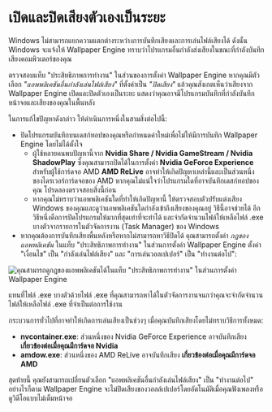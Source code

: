 # เปิดและปิดเสียงตัวเองเป็นระยะ

Windows ไม่สามารถแยกความแตกต่างระหว่างการบันทึกเสียงและการเล่นไฟล์เสียงได้ ดังนั้น Windows จะแจ้งให้ Wallpaper Engine ทราบว่าโปรแกรมอื่นกำลังส่งเสียงในขณะที่กำลังบันทึกเสียงคอมพิวเตอร์ของคุณ

ตรวจสอบแท็บ "ประสิทธิภาพการทำงาน" ในส่วนของการตั้งค่า Wallpaper Engine หากคุณมีตัวเลือก *"แอพพลิเคชันอื่นกำลังเล่นไฟล์เสียง"* ที่ตั้งค่าเป็น *"ปิดเสียง"* แล้วคุณสังเกตเห็นว่าเสียงจาก Wallpaper Engine เปิดและปิดตัวเองเป็นระยะ แสดงว่าคุณอาจมีโปรแกรมบันทึกที่กำลังบันทึกหน้าจอและเสียงของคุณในพื้นหลัง

ในการแก้ไขปัญหาดังกล่าว ให้ดำเนินการหนึ่งในสามสิ่งต่อไปนี้:

* ปิดโปรแกรมบันทึกบนเดสก์ทอปของคุณหรือกำหนดค่าใหม่เพื่อไม่ให้มีการบันทึก Wallpaper Engine โดยไม่ได้ตั้งใจ
    * ผู้ใช้หลายคนพบปัญหานี้จาก **Nvidia Share / Nvidia GameStream / Nvidia ShadowPlay** ซึ่งคุณสามารถปิดได้ในการตั้งค่า **Nvidia GeForce Experience** สำหรับผู้ใช้การ์ดจอ AMD **AMD ReLive** อาจทำให้เกิดปัญหาเหล่านี้และเป็นส่วนหนึ่งของไดรเวอร์การ์ดจอของ AMD หากคุณไม่แน่ใจว่าโปรแกรมใดที่อาจบันทึกเดสก์ทอปของคุณ โปรดลองตรวจสอบสิ่งนี้ก่อน
    * หากคุณไม่ทราบว่าแอพพลิเคชันใดที่ทำให้เกิดปัญหานี้ ให้ตรวจสอบตัวปรับแต่งเสียง Windows ของคุณและดูว่าแอพพลิเคชันใดกำลังเข้าถึงเสียงของคุณอยู่ วิธีนี้อาจช่วยได้ อีกวิธีหนึ่งคือการปิดโปรแกรมให้มากที่สุดเท่าที่จะทำได้ และจำกัดจำนวนไฟล์ให้เหลือไฟล์ .exe บางตัวจากรายการในตัวจัดการงาน (Task Manager) ของ Windows
* หากคุณต้องการบันทึกเสียงพื้นหลังหรือหากไม่สามารถหาวิธีปิดได้ คุณสามารถตั้งค่า *กฎของแอพพลิเคชัน* ในแท็บ "ประสิทธิภาพการทำงาน" ในส่วนการตั้งค่า Wallpaper Engine ตั้งค่า "เงื่อนไข" เป็น "กำลังเล่นไฟล์เสียง" และ "การเล่นวอลเปเปอร์" เป็น "ทำงานต่อไป":

![คุณสามารถดูกฎของแอพพลิเคชันได้ในแท็บ "ประสิทธิภาพการทำงาน" ในส่วนการตั้งค่า Wallpaper Engine](./applicationrule.png)

แทนที่ไฟล์ .exe บางตัวด้วยไฟล์ .exe ที่คุณสามารถหาได้ในตัวจัดการงานจนกว่าคุณจะจำกัดจำนวนไฟล์ให้เหลือไฟล์ .exe ที่จำเป็นต่อการใช้งาน

กระบวนการทั่วไปที่อาจทำให้เกิดการเล่นเสียงเป็นช่วงๆ เมื่อคุณบันทึกเสียงโดยไม่ทราบวิธีการทั้งหมด:

* **nvcontainer.exe**: ส่วนหนึ่งของ Nvidia GeForce Experience อาจบันทึกเสียง **เกี่ยวข้องต่อเมื่อคุณมีการ์ดจอ Nvidia**
* **amdow.exe**: ส่วนหนึ่งของ AMD ReLive อาจบันทึกเสียง **เกี่ยวข้องต่อเมื่อคุณมีการ์ดจอ AMD**

สุดท้ายนี้ คุณยังสามารถเปลี่ยนตัวเลือก "แอพพลิเคชันอื่นกำลังเล่นไฟล์เสียง" เป็น "ทำงานต่อไป" อย่างไรก็ตาม Wallpaper Engine จะไม่ปิดเสียงของวอลล์เปเปอร์โดยอัตโนมัติเมื่อคุณฟังเพลงหรือดูวิดีโอแบบไม่เต็มหน้าจอ
